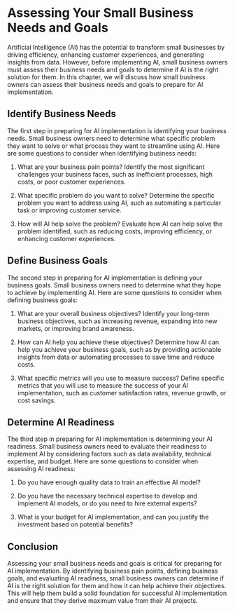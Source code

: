 Assessing Your Small Business Needs and Goals
=============================================================================================================

Artificial Intelligence (AI) has the potential to transform small businesses by driving efficiency, enhancing customer experiences, and generating insights from data. However, before implementing AI, small business owners must assess their business needs and goals to determine if AI is the right solution for them. In this chapter, we will discuss how small business owners can assess their business needs and goals to prepare for AI implementation.

Identify Business Needs
-----------------------

The first step in preparing for AI implementation is identifying your business needs. Small business owners need to determine what specific problem they want to solve or what process they want to streamline using AI. Here are some questions to consider when identifying business needs:

1. What are your business pain points? Identify the most significant challenges your business faces, such as inefficient processes, high costs, or poor customer experiences.

2. What specific problem do you want to solve? Determine the specific problem you want to address using AI, such as automating a particular task or improving customer service.

3. How will AI help solve the problem? Evaluate how AI can help solve the problem identified, such as reducing costs, improving efficiency, or enhancing customer experiences.

Define Business Goals
---------------------

The second step in preparing for AI implementation is defining your business goals. Small business owners need to determine what they hope to achieve by implementing AI. Here are some questions to consider when defining business goals:

1. What are your overall business objectives? Identify your long-term business objectives, such as increasing revenue, expanding into new markets, or improving brand awareness.

2. How can AI help you achieve these objectives? Determine how AI can help you achieve your business goals, such as by providing actionable insights from data or automating processes to save time and reduce costs.

3. What specific metrics will you use to measure success? Define specific metrics that you will use to measure the success of your AI implementation, such as customer satisfaction rates, revenue growth, or cost savings.

Determine AI Readiness
----------------------

The third step in preparing for AI implementation is determining your AI readiness. Small business owners need to evaluate their readiness to implement AI by considering factors such as data availability, technical expertise, and budget. Here are some questions to consider when assessing AI readiness:

1. Do you have enough quality data to train an effective AI model?

2. Do you have the necessary technical expertise to develop and implement AI models, or do you need to hire external experts?

3. What is your budget for AI implementation, and can you justify the investment based on potential benefits?

Conclusion
----------

Assessing your small business needs and goals is critical for preparing for AI implementation. By identifying business pain points, defining business goals, and evaluating AI readiness, small business owners can determine if AI is the right solution for them and how it can help achieve their objectives. This will help them build a solid foundation for successful AI implementation and ensure that they derive maximum value from their AI projects.
